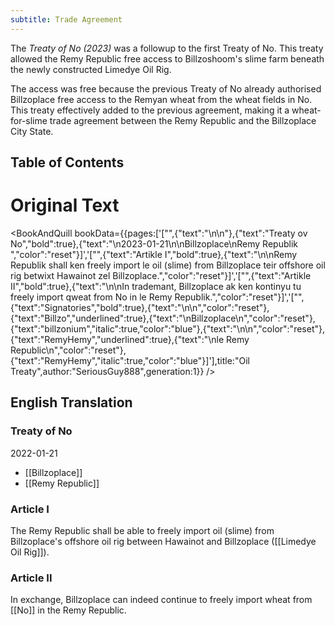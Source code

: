 ```yaml
---
subtitle: Trade Agreement
---
```


The *Treaty of No (2023)* was a followup to the first Treaty of No. This treaty allowed the Remy Republic free access to Billzoshoom's slime farm beneath the newly constructed Limedye Oil Rig.

The access was free because the previous Treaty of No already authorised Billzoplace free access to the Remyan wheat from the wheat fields in No. This treaty effectively added to the previous agreement, making it a wheat-for-slime trade agreement between the Remy Republic and the Billzoplace City State.

## Table of Contents

# Original Text

<BookAndQuill bookData={{pages:['["",{"text":"\\n\\n"},{"text":"Treaty ov No","bold":true},{"text":"\\n2023-01-21\\n\\nBillzoplace\\nRemy Republik ","color":"reset"}]','["",{"text":"Artikle I","bold":true},{"text":"\\n\\nRemy Republik shall ken freely import le oil (slime) from Billzoplace teir offshore oil rig betwixt Hawainot zel Billzoplace.","color":"reset"}]','["",{"text":"Artikle II","bold":true},{"text":"\\n\\nIn trademant, Billzoplace ak ken kontinyu tu freely import qweat from No in le Remy Republik.","color":"reset"}]','["",{"text":"Signatories","bold":true},{"text":"\\n\\n","color":"reset"},{"text":"Billzo","underlined":true},{"text":"\\nBillzoplace\\n","color":"reset"},{"text":"billzonium","italic":true,"color":"blue"},{"text":"\\n\\n","color":"reset"},{"text":"RemyHemy","underlined":true},{"text":"\\nle Remy Republic\\n","color":"reset"},{"text":"RemyHemy","italic":true,"color":"blue"}]'],title:"Oil Treaty",author:"SeriousGuy888",generation:1}} />

## English Translation

### Treaty of No
2022-01-21

- [[Billzoplace]]
- [[Remy Republic]]

### Article I
The Remy Republic shall be able to freely import oil (slime) from Billzoplace's offshore oil rig between Hawainot and Billzoplace ([[Limedye Oil Rig]]).

### Article II
In exchange, Billzoplace can indeed continue to freely import wheat from [[No]] in the Remy Republic.